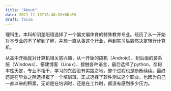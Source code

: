 ```yaml
---
title: "About"
date: 2021-11-13T15:40:53+08:00
draft: false
---
```


理科生，本科却阴差阳错选择了一个偏文偏体育的特殊教育专业。经历了从一开始对本专业的不了解到了解，并想一直从事这个行业，再到实习后毅然决定转行计算机。

从高中开始就对计算机相关感兴趣，从一开始的搞机（Android）、到后面的装系统（Windows）、搭建博客（Linux）、接触各种语言，最后选择了python，奈何本性天定，专业不相干，学习的东西没有实践之地，整个过程也是断断续续。最终还是在毕业之际选择报了一个培训班，正式选择了软件测试这个职业。也因为自己一直以来的积累，无论是在培训时，还是在工作时，都没有感到多少压力。